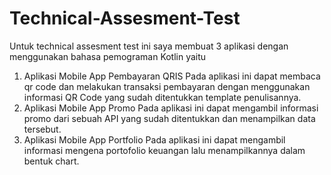 # Technical-Assesment-Test

Untuk technical assesment test ini saya membuat 3 aplikasi dengan menggunakan bahasa pemograman Kotlin yaitu 
1. Aplikasi Mobile App Pembayaran QRIS
   Pada aplikasi ini dapat membaca qr code dan melakukan transaksi pembayaran dengan menggunakan informasi QR Code yang sudah ditentukkan template penulisannya. 
3. Aplikasi Mobile App Promo
   Pada aplikasi ini dapat mengambil informasi promo dari sebuah API yang sudah ditentukkan dan menampilkan data tersebut.
5. Aplikasi Mobile App Portfolio
   Pada aplikasi ini dapat mengambil informasi mengena portofolio keuangan lalu menampilkannya dalam bentuk chart.
